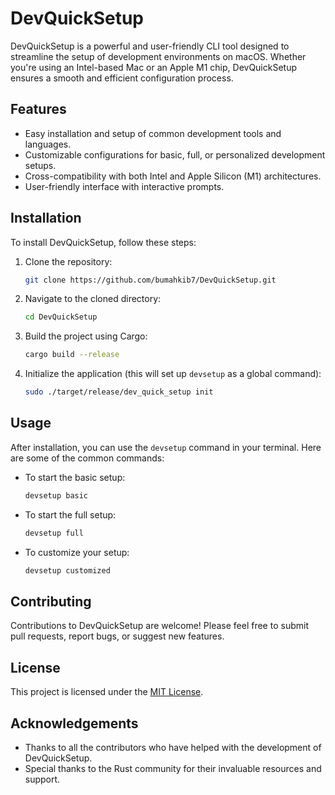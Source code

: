# DevQuickSetup

DevQuickSetup is a powerful and user-friendly CLI tool designed to streamline the setup of development environments on macOS. Whether you're using an Intel-based Mac or an Apple M1 chip, DevQuickSetup ensures a smooth and efficient configuration process.

## Features

- Easy installation and setup of common development tools and languages.
- Customizable configurations for basic, full, or personalized development setups.
- Cross-compatibility with both Intel and Apple Silicon (M1) architectures.
- User-friendly interface with interactive prompts.

## Installation

To install DevQuickSetup, follow these steps:

1. Clone the repository:

    ```bash
    git clone https://github.com/bumahkib7/DevQuickSetup.git
    ```

2. Navigate to the cloned directory:

    ```bash
    cd DevQuickSetup
    ```

3. Build the project using Cargo:

    ```bash
    cargo build --release
    ```

4. Initialize the application (this will set up `devsetup` as a global command):

    ```bash
    sudo ./target/release/dev_quick_setup init
    ```

## Usage

After installation, you can use the `devsetup` command in your terminal. Here are some of the common commands:

- To start the basic setup:

    ```bash
    devsetup basic
    ```

- To start the full setup:

    ```bash
    devsetup full
    ```

- To customize your setup:

    ```bash
    devsetup customized
    ```

## Contributing

Contributions to DevQuickSetup are welcome! Please feel free to submit pull requests, report bugs, or suggest new features.

## License

This project is licensed under the [MIT License](LICENSE).

## Acknowledgements

- Thanks to all the contributors who have helped with the development of DevQuickSetup.
- Special thanks to the Rust community for their invaluable resources and support.

